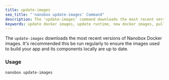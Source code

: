 ```yaml
---
title: update-images
seo_title: "'nanobox update-images' Command"
description: The 'update-images' command downloads the most recent versions of Nanobox Docker images.
keywords: update docker images, update runtime, new docker images, pull docker updates
---
```


The `update-images` downloads the most recent versions of Nanobox Docker images. It's recommended this be run regularly to ensure the images used to build your app and its components locally are up to date.

### Usage
```shell
nanobox update-images
```
